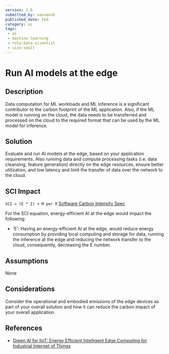 ```yaml
---
version: 1.0
submitted_by: navveenb
published_date: tbd
category: ai
tags: 
 - ai
 - machine-learning
 - role:data-scientist
 - size:small
---
```


# Run AI models at the edge

## Description
Data computation for ML workloads and ML inference is a significant contributor to the carbon footprint of the ML application. Also, if the ML model is running on the cloud, the data needs to be transferred and processed on the cloud to the required format that can be used by the ML model for inference.  



## Solution
Evaluate and run AI models at the edge, based on your application requirements. Also running data and compute processing tasks (i.e. data cleansing, feature generation) directly on the edge resources, ensure better utilization, and low latency and limit the transfer of data over the network to the cloud.


## SCI Impact
`SCI = (E * I) + M per R`
[Software Carbon Intensity Spec](https://grnsft.org/sci)

For the SCI equation, energy-efficient AI at the edge would impact the following:
- 'E': Having an energy-efficient AI at the edge, would reduce energy consumption by providing local computing and storage for data, running the inference at the edge and reducing the network transfer to the cloud, consequently, decreasing the E number.

## Assumptions
None 

## Considerations
Consider the operational and embodied emissions of the edge devices as part of your overall solution and how it can reduce the carbon impact of your overall application.

## References
- [Green AI for IIoT: Energy Efficient Intelligent Edge Computing for Industrial Internet of Things](https://ieeexplore.ieee.org/document/9520303)
